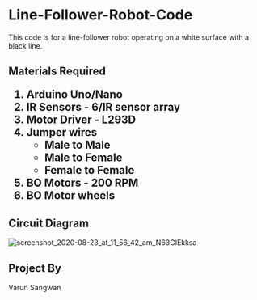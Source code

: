 # Line-Follower-Robot-Code

This code is for a line-follower robot operating on a white surface with a black line. 

<h2> Materials Required </h2\>

<ol>
  <li> Arduino Uno/Nano </li>
  <li> IR Sensors - 6/IR sensor array </li>
  <li> Motor Driver - L293D </li>
  <li> Jumper wires
    <ul>
        <li> Male to Male </li>
      <li> Male to Female </li>
      <li> Female to Female </li>
      </ul>
  </li>
  <li> BO Motors - 200 RPM </li>
  <li> BO Motor wheels </li>
  </ol>
  
<h2> Circuit Diagram </h2>

  ![screenshot_2020-08-23_at_11_56_42_am_N63GIEkksa](https://user-images.githubusercontent.com/74721898/180401807-0353a7aa-eae2-452d-b16c-357d7cf32de0.png)

<h2> Project By </h2>
Varun Sangwan
